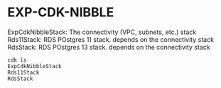 
# EXP-CDK-NIBBLE

ExpCdkNibbleStack:  The connectivity (VPC, subnets, etc.) stack
Rds11Stack: RDS POstgres 11 stack. depends on the connectivity stack
RdsStack: RDS POstgres 13 stack. depends on the connectivity stack
```
cdk ls
ExpCdkNibbleStack
Rds11Stack
RdsStack

```
